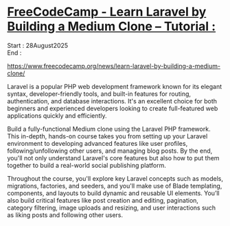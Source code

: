 # [FreeCodeCamp - Learn Laravel by Building a Medium Clone – Tutorial :](https://www.youtube.com/watch?v=MG1kt_wiIz0)

Start : 28August2025</br>
End :

https://www.freecodecamp.org/news/learn-laravel-by-building-a-medium-clone/

Laravel is a popular PHP web development framework known for its elegant syntax, developer-friendly tools, and built-in features for routing, authentication, and database interactions. It's an excellent choice for both beginners and experienced developers looking to create full-featured web applications quickly and efficiently.

Build a fully-functional Medium clone using the Laravel PHP framework. This in-depth, hands-on course takes you from setting up your Laravel environment to developing advanced features like user profiles, following/unfollowing other users, and managing blog posts. By the end, you'll not only understand Laravel's core features but also how to put them together to build a real-world social publishing platform.

Throughout the course, you'll explore key Laravel concepts such as models, migrations, factories, and seeders, and you'll make use of Blade templating, components, and layouts to build dynamic and reusable UI elements. You’ll also build critical features like post creation and editing, pagination, category filtering, image uploads and resizing, and user interactions such as liking posts and following other users.
